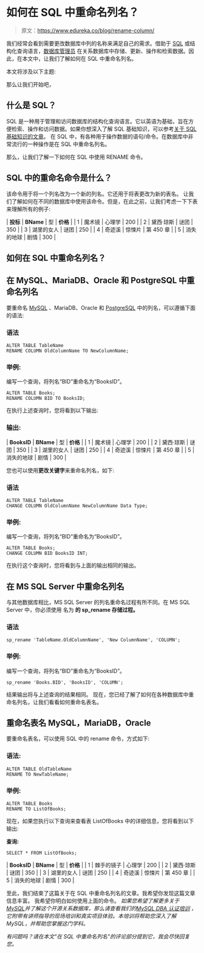 # 如何在 SQL 中重命名列名？

> 原文：<https://www.edureka.co/blog/rename-column/>

我们经常会看到需要更改数据库中列的名称来满足自己的需求。借助于 [SQL](https://www.edureka.co/blog/sql-tutorial/) 或结构化查询语言，[数据库管理员](https://www.edureka.co/sql-essentials-training) 在关系数据库中存储、更新、操作和检索数据。因此，在本文中，让我们了解如何在 SQL 中重命名列名。

本文将涉及以下主题:

那么让我们开始吧，

## **什么是 SQL？**

SQL 是一种用于管理和访问数据库的结构化查询语言。它以英语为基础，旨在方便检索、操作和访问数据。如果你想深入了解 SQL 基础知识，可以参考[关于 SQL 基础知识的文章](https://www.edureka.co/blog/sql-basics/)。 在 SQL 中，有各种用于操作数据的语句/命令。在数据库中非常流行的一种操作是在 SQL 中重命名列名。

那么，让我们了解一下如何在 SQL 中使用 RENAME 命令。

## **SQL 中的重命名命令是什么？**

该命令用于将一个列名改为一个新的列名。它还用于将表更改为新的表名。 让我们了解如何在不同的数据库中使用该命令。但是，在此之前，让我们考虑一下下表来理解所有的例子:

| **投标** | **BName** | 型 | **价格** |
| 1 | 魔术镜 | 心理学 | 200 |
| 2 | 黛西·琼斯 | 谜团 | 350 |
| 3 | 湖里的女人 | 谜团 | 250 |
| 4 | 奇迹溪 | 惊悚片 | 第 450 章 |
| 5 | 消失的地球 | 剧情 | 300 |

## **如何在 SQL 中重命名列名？**

## **在 MySQL、MariaDB、Oracle 和 PostgreSQL 中重命名列名**

要重命名 [MySQL](https://www.edureka.co/blog/what-is-mysql/) 、MariaDB、Oracle 和 [PostgreSQL](https://www.edureka.co/blog/postgresql-tutorial) 中的列名，可以遵循下面的语法:

### **语法**

```
ALTER TABLE TableName
RENAME COLUMN OldColumnName TO NewColumnName;

```

### **举例:**

编写一个查询，将列名“BID”重命名为“BooksID”。

```
ALTER TABLE Books;
RENAME COLUMN BID TO BooksID;

```

在执行上述查询时，您将看到以下输出:

### **输出:**

| **BooksID** | **BName** | 型 | **价格** |
| 1 | 魔术镜 | 心理学 | 200 |
| 2 | 黛西·琼斯 | 谜团 | 350 |
| 3 | 湖里的女人 | 谜团 | 250 |
| 4 | 奇迹溪 | 惊悚片 | 第 450 章 |
| 5 | 消失的地球 | 剧情 | 300 |

您也可以使用**更改关键字**来重命名列名，如下:

### **语法**

```
ALTER TABLE TableName
CHANGE COLUMN OldColumnName NewColumnName Data Type;

```

### **举例:**

编写一个查询，将列名“BID”重命名为“BooksID”。

```
ALTER TABLE Books;
CHANGE COLUMN BID BooksID INT;

```

在执行这个查询时，您将看到与上面的输出相同的输出。

## **在 MS SQL Server 中重命名列名**

与其他数据库相比，MS SQL Server 的列名重命名过程有所不同。在 MS SQL Server 中，你必须使用 名为 **的 sp_rename 存储过程。**

### **语法**

```
sp_rename 'TableName.OldColumnName', 'New ColumnName', 'COLUMN';

```

### **举例:**

编写一个查询，将列名“BID”重命名为“BooksID”。

```
sp_rename 'Books.BID', 'BooksID', 'COLUMN';

```

结果输出将与上述查询的结果相同。 现在，您已经了解了如何在各种数据库中重命名列名，让我们看看如何重命名表名。

## **重命名表名 MySQL，MariaDB，Oracle**

要重命名表名，可以使用 SQL 中的 rename 命令，方式如下:

### **语法:**

```
ALTER TABLE OldTableName
RENAME TO NewTableName;

```

### **举例:**

```
ALTER TABLE Books
RENAME TO ListOfBooks;

```

现在，如果您执行以下查询来查看表 ListOfBooks 中的详细信息，您将看到以下输出:

**查询:**

```
SELECT * FROM ListOfBooks;

```

| **BooksID** | **BName** | 型 | **价格** |
| 1 | 棘手的镜子 | 心理学 | 200 |
| 2 | 黛西·琼斯 | 谜团 | 350 |
| 3 | 湖里的女人 | 谜团 | 250 |
| 4 | 奇迹溪 | 惊悚片 | 第 450 章 |
| 5 | 消失的地球 | 剧情 | 300 |

至此，我们结束了这篇关于在 SQL 中重命名列名的文章。我希望你发现这篇文章信息丰富。 我希望你明白如何使用上面的命令。 *如果您希望了解更多关于*[*MySQL*](https://www.edureka.co/blog/what-is-mysql/)*并了解这个开源关系数据库，那么请查看我们的*[*MySQL DBA 认证培训*](https://www.edureka.co/mysql-dba) *，它附带有讲师指导的现场培训和真实项目体验。本培训将帮助您深入了解 MySQL，并帮助您掌握这门学科。*

*有问题吗？请在本文“在 SQL 中重命名列名”的评论部分提到它，我会尽快回复您。*